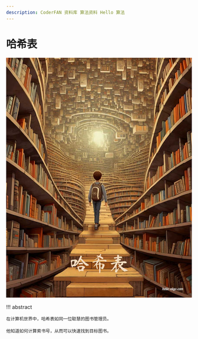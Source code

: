 ```yaml
---
description: CoderFAN 资料库 算法资料 Hello 算法
---
```


# 哈希表

<div class="center-table" markdown>

![哈希表](../assets/covers/chapter_hashing.jpg)

</div>

!!! abstract

    在计算机世界中，哈希表如同一位聪慧的图书管理员。
    
    他知道如何计算索书号，从而可以快速找到目标图书。
